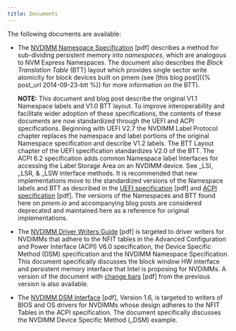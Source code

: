 ```yaml
---
title: Documents
---
```


The following documents are available:

* The [NVDIMM Namespace Specification](NVDIMM_Namespace_Spec.pdf) [pdf] describes
  a method for sub-dividing persistent memory into _namespaces_, which are
  analogous to NVM Express Namespaces.  The document also describes the
  _Block Translation Table_  (BTT) layout which provides single sector write atomicity
  for block devices built on pmem (see [this blog post]({% post_url 2014-09-23-btt %}) for
  more information on the BTT).

  **NOTE:** This document and blog post describe the original V1.1 Namespace labels and
  V1.0 BTT layout.  To improve interoperability and facilitate wider adoption of these
  specifications, the contents of these documents are now standardized through the UEFI
  and ACPI specifications.  Beginning with UEFI V2.7 the NVDIMM Label Protocol chapter
  replaces the namespace and label portions of the original Namespace specification
  and describe V1.2 labels.  The BTT Layout chapter of the UEFI specification
  standardizes V2.0 of the BTT.  The ACPI 6.2 specification adds common Namespace label
  Interfaces for accessing the Label Storage Area on an NVDIMM device.
  See \_LSI, \_LSR, & \_LSW interface methods.
  It is recommended that new implementations move to the standardized versions of the
  Namespace labels and BTT as described in the
  [UEFI specification](http://www.uefi.org/sites/default/files/resources/UEFI_Spec_2_7.pdf) [pdf]
  and [ACPI specification](http://www.uefi.org/sites/default/files/resources/ACPI_6_2.pdf) [pdf].
  The versions of the Namespaces and BTT found here on _pmem.io_ and accompanying
  blog posts are considered deprecated and maintained here as a reference for original
  implementations.

* The [NVDIMM Driver Writers Guide](NVDIMM_DriverWritersGuide-July-2016.pdf) [pdf]
  is targeted to driver writers for NVDIMMs that adhere to the NFIT tables in the
  Advanced Configuration and Power Interface (ACPI) V6.0 specification,
  the Device Specific Method (DSM) specification and the NVDIMM Namespace Specification.
  This document specifically discusses the block window HW interface and persistent memory
  interface that Intel is proposing for NVDIMMs. A version of the document with
  [change bars](NVDIMM_DriverWritersGuide-July-2016_wChanges.pdf) [pdf] from the previous
  version is also available.

* The [NVDIMM DSM Interface](NVDIMM_DSM_Interface-V1.6.pdf) [pdf], Version 1.6,
  is targeted to writers of BIOS and OS drivers for NVDIMMs whose design adheres to the
  NFIT Tables in the ACPI specification.  The document specifically discusses the
  NVDIMM Device Specific Method (_DSM) example.
